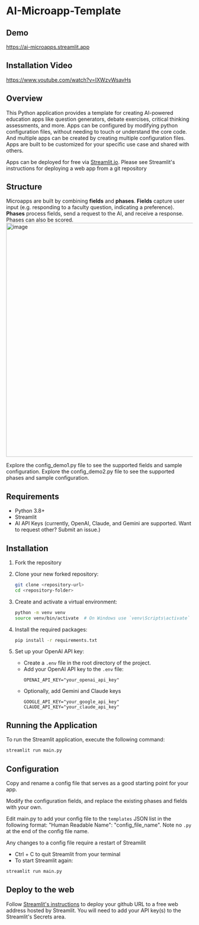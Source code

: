 # AI-Microapp-Template

## Demo

https://ai-microapps.streamlit.app

## Installation Video

https://www.youtube.com/watch?v=IXWzvWsavHs


## Overview

This Python application provides a template for creating AI-powered education apps like question generators, debate exercises, critical thinking assessments, and more. Apps can be configured by modifying python configuration files, without needing to touch or understand the core code. And multiple apps can be created by creating multiple configuration files. Apps are built to be customized for your specific use case and shared with others. 

Apps can be deployed for free via [Streamlit.io](https://streamlit.io). Please see Streamlit's instructions for deploying a web app from a git repository

## Structure
Microapps are built by combining **fields** and **phases**. **Fields** capture user input (e.g. responding to a faculty question, indicating a preference). **Phases** process fields, send a request to the AI, and receive a response. Phases can also be scored. 
<img width="632" alt="image" src="https://github.com/user-attachments/assets/69ce2508-7e56-4618-868f-e6e67dd2e449">

Explore the config_demo1.py file to see the supported fields and sample configuration. 
Explore the config_demo2.py file to see the supported phases and sample configuration. 

## Requirements

- Python 3.8+
- Streamlit
- AI API Keys (currently, OpenAI, Claude, and Gemini are supported. Want to request other? Submit an issue.)

## Installation

1. Fork the repository
   
2. Clone your new forked repository:
   ```bash
   git clone <repository-url>
   cd <repository-folder>
   ```

3. Create and activate a virtual environment:
   ```bash
   python -m venv venv
   source venv/bin/activate  # On Windows use `venv\Scripts\activate`
   ```

4. Install the required packages:
   ```bash
   pip install -r requirements.txt
   ```

5. Set up your OpenAI API key:
   - Create a `.env` file in the root directory of the project.
   - Add your OpenAI API key to the `.env` file:
     ```env
     OPENAI_API_KEY="your_openai_api_key"
     ```
   - Optionally, add Gemini and Claude keys
     ```env
     GOOGLE_API_KEY="your_google_api_key"
     CLAUDE_API_KEY="your_claude_api_key"
     ```

## Running the Application

To run the Streamlit application, execute the following command:
```bash
streamlit run main.py
```

## Configuration

Copy and rename a config file that serves as a good starting point for your app. 

Modify the configuration fields, and replace the existing phases and fields with your own. 

Edit main.py to add your config file to the `templates` JSON list in the following format: "Human Readable Name": "config_file_name". Note no `.py` at the end of the config file name. 

Any changes to a config file require a restart of Streamilit
   - Ctrl + C to quit Streamlit from your terminal
   - To start Streamlit again:

```bash
streamlit run main.py
``` 


## Deploy to the web
Follow [Streamlit's instructions](https://docs.streamlit.io/deploy/streamlit-community-cloud/deploy-your-app) to deploy your github URL to a free web address hosted by Streamlit. You will need to add your API key(s) to the Streamlit's Secrets area. 
